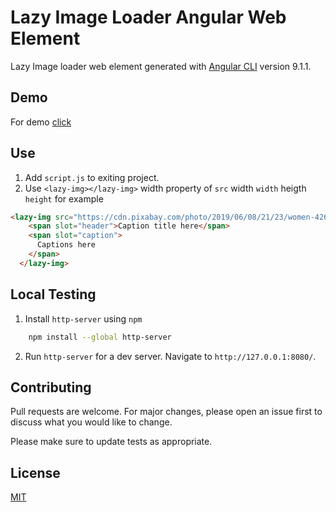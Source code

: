 # Lazy Image Loader Angular Web Element 

Lazy Image loader web element generated with [Angular CLI](https://github.com/angular/angular-cli) version 9.1.1.

## Demo

For demo [click](https://ijazulrehman.github.io/Lazy-Img/)

## Use 

1. Add `script.js` to exiting project.
2. Use `<lazy-img></lazy-img>` width property of `src` width `width` heigth `height` for example

```html
<lazy-img src="https://cdn.pixabay.com/photo/2019/06/08/21/23/women-4261014_960_720.jpg">
    <span slot="header">Caption title here</span>
    <span slot="caption">
      Captions here
    </span>
  </lazy-img>
```

## Local Testing 

1. Install `http-server` using `npm`

```bash
    npm install --global http-server
```
2. Run `http-server` for a dev server. Navigate to `http://127.0.0.1:8080/`.

## Contributing
Pull requests are welcome. For major changes, please open an issue first to discuss what you would like to change.

Please make sure to update tests as appropriate.

## License
[MIT](https://choosealicense.com/licenses/mit/)

